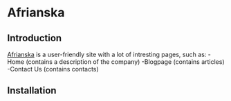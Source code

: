 # Afrianska
## Introduction
<a href="https://kozlovaangelika.github.io/afrianska/dist/">Afrianska</a> is a user-friendly site with a lot of intresting pages, such as:
-Home (contains a description of the company)
-Blogpage (contains articles)
-Contact Us (contains contacts)
## Installation
